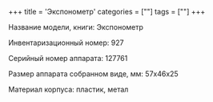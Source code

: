+++
title = 'Экспонометр'
categories = [""]
tags = [""]
+++

Название модели, книги: Экспонометр

Инвентаризационный номер: 927

Серийный номер аппарата: 127761

Размер аппарата  собранном виде, мм: 57х46х25

Материал корпуса: пластик, метал


